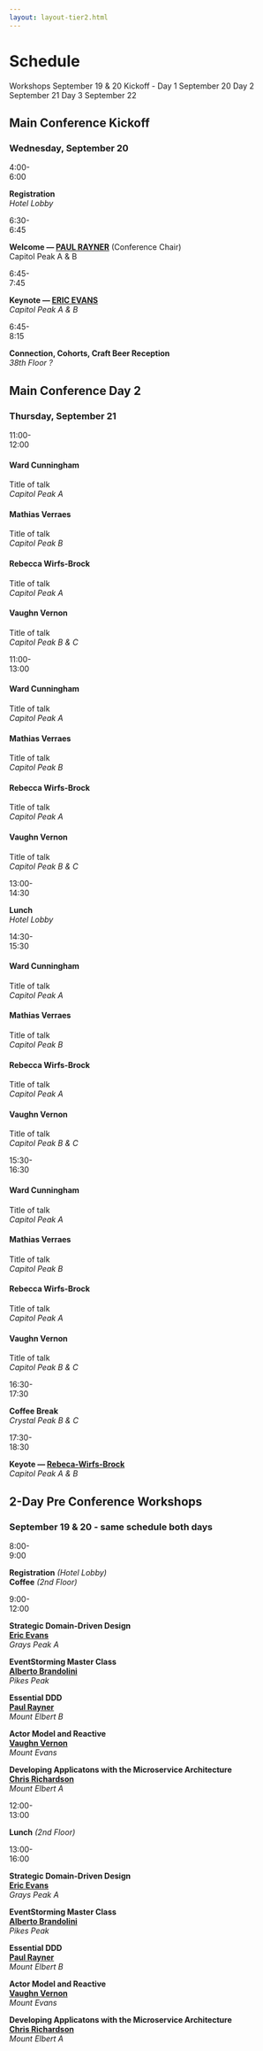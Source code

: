 ```yaml
---
layout: layout-tier2.html
---
```

<div class="container section schedule">
	<div class="row">
	  <div class="col-xs-12">
	    <h1 class="section-header">Schedule</h1>
			<div class="buttons">
				<a  class="showSingle btn schedule-btn" target="1">
					<span class="btn-title">Workshops</span>
					<span class="btn-date">September 19 &amp; 20</span>
				</a>
				<a  class="showSingle btn schedule-btn" target="2">
					<span class="btn-title">Kickoff - Day 1</span>
					<span class="btn-date">September 20</span>
				</a>
				<a  class="showSingle btn schedule-btn" target="3">
					<span class="btn-title">Day 2</span>
					<span class="btn-date">September 21</span>
				</a>
				<a  class="showSingle btn schedule-btn" target="4">
					<span class="btn-title">Day 3</span>
					<span class="btn-date">September 22</span>
				</a>
			</div> <!-- buttons -->
			<!--<div id="div1" class="targetDiv">Workshop content</div>
			<div id="div2" class="targetDiv">Day 1 content</div>
			<div id="div3" class="targetDiv">Day 2 content</div>
			<div id="div4" class="targetDiv">Day 3 content</div>-->
	  </div> <!-- column -->
		<div class="row title-row">
			<div class="col-xs-1 col-xs-offset-1">
			</div>
			<div class="col-xs-8">				
					<h2>Main Conference Kickoff</h2>
					<h3>Wednesday, September 20</h3>
				</div> <!--col-xs -->
		</div> <!-- title-row -->
		<div class="row time-row">
			<div class="col-xs-1 col-xs-offset-1 time-cell">
				<p>4:00-<br>6:00</p>
			</div> <!-- col-xs -->
			<div class="col-xs-9 details">
				<p><strong>Registration</strong><br><em>Hotel Lobby</em></p>
			</div> <!-- details -->
		</div> <!-- time-row -->
		<div class="row time-row">
			<div class="col-xs-1 col-xs-offset-1 time-cell">
				<p>6:30-<br>6:45</p>
			</div> <!-- col-xs -->
			<div class="col-xs-9 details">
				<p><strong>Welcome &#8212; <a href="../speakers/paul-rayner.html">PAUL RAYNER</a></strong> (Conference Chair)</em><br>Capitol Peak A & B</em></p>
			</div> <!-- details -->
		</div> <!-- time-row -->
		<div class="row time-row">
			<div class="col-xs-1 col-xs-offset-1 time-cell">
				<p>6:45-<br>7:45</p>
			</div> <!-- col-xs -->
			<div class="col-xs-9 details">
				<p><strong>Keynote &#8212; <a href="../speakers/eric-evans.html">ERIC EVANS</a></strong> <br><em>Capitol Peak A & B</em></p>
			</div> <!-- details -->
		</div> <!-- time-row -->
		<div class="row time-row">
			<div class="col-xs-1 col-xs-offset-1 time-cell">
				<p>6:45-<br>8:15</p>
			</div> <!-- col-xs -->
			<div class="col-xs-9 details">
				<p><strong>Connection, Cohorts, Craft Beer Reception</strong><br><em>38th Floor ?</em></p>
			</div> <!-- details -->
		</div> <!-- time-row -->
		<div class="row title-row">
			<div class="col-xs-1 col-xs-offset-1">
			</div>
			<div class="col-xs-10">
					<h2>Main Conference Day 2</h2>
					<h3>Thursday, September 21</h3>
				</div> <!--col-xs -->
		</div> <!-- title-row -->
		<div class="row time-row">
			<div class="col-xs-1 col-xs-offset-1 time-cell">
				<p>11:00-<br>12:00</p>
			</div> <!-- col-xs -->
			<div class="col-xs-2 details details-colored details-gold">
				<h4>Ward Cunningham</h4>
				<p>Title of talk<br><em>Capitol Peak A</em></p>
			</div> <!-- details -->
			<div class="col-xs-2 details details-colored details-green">
				<h4>Mathias Verraes</h4>
				<p>Title of talk<br><em>Capitol Peak B</em></p>
			</div> <!-- details -->
			<div class="col-xs-2 details details-colored details-purple">
				<h4>Rebecca Wirfs-Brock</h4>
				<p>Title of talk<br><em>Capitol Peak A</em></p>
			</div> <!-- details -->
			<div class="col-xs-2 details details-colored details-blue">
				<h4>Vaughn Vernon</h4>
				<p>Title of talk<br><em>Capitol Peak B &amp; C</em></p>
			</div> <!-- details -->
		</div> <!-- time-row -->
		<div class="row time-row">
			<div class="col-xs-1 col-xs-offset-1 time-cell">
				<p>11:00-<br>13:00</p>
			</div> <!-- col-xs -->
			<div class="col-xs-2 details details-colored details-gold">
				<h4>Ward Cunningham</h4>
				<p>Title of talk<br><em>Capitol Peak A</em></p>
			</div> <!-- details -->
			<div class="col-xs-2 details details-colored details-green">
				<h4>Mathias Verraes</h4>
				<p>Title of talk<br><em>Capitol Peak B</em></p>
			</div> <!-- details -->
			<div class="col-xs-2 details details-colored details-purple">
				<h4>Rebecca Wirfs-Brock</h4>
				<p>Title of talk<br><em>Capitol Peak A</em></p>
			</div> <!-- details -->
			<div class="col-xs-2 details details-colored details-blue">
				<h4>Vaughn Vernon</h4>
				<p>Title of talk<br><em>Capitol Peak B &amp; C</em></p>
			</div> <!-- details -->
		</div> <!-- time-row -->
		<div class="row time-row">
			<div class="col-xs-1 col-xs-offset-1 time-cell">
				<p>13:00-<br>14:30</p>
			</div> <!-- col-xs -->
			<div class="col-xs-9 details">
				<p><strong>Lunch</strong><br><em>Hotel Lobby</em></p>
			</div> <!-- details -->
		</div> <!-- time-row -->
		<div class="row time-row">
			<div class="col-xs-1 col-xs-offset-1 time-cell">
				<p>14:30-<br>15:30</p>
			</div> <!-- col-xs -->
			<div class="col-xs-2 details details-colored details-gold">
				<h4>Ward Cunningham</h4>
				<p>Title of talk<br><em>Capitol Peak A</em></p>
			</div> <!-- details -->
			<div class="col-xs-2 details details-colored details-green">
				<h4>Mathias Verraes</h4>
				<p>Title of talk<br><em>Capitol Peak B</em></p>
			</div> <!-- details -->
			<div class="col-xs-2 details details-colored details-purple">
				<h4>Rebecca Wirfs-Brock</h4>
				<p>Title of talk<br><em>Capitol Peak A</em></p>
			</div> <!-- details -->
			<div class="col-xs-2 details details-colored details-blue">
				<h4>Vaughn Vernon</h4>
				<p>Title of talk<br><em>Capitol Peak B &amp; C</em></p>
			</div> <!-- details -->
		</div> <!-- time-row -->
		<div class="row time-row">
			<div class="col-xs-1 col-xs-offset-1 time-cell">
				<p>15:30-<br>16:30</p>
			</div> <!-- col-xs -->
			<div class="col-xs-2 details details-colored details-gold">
				<h4>Ward Cunningham</h4>
				<p>Title of talk<br><em>Capitol Peak A</em></p>
			</div> <!-- details -->
			<div class="col-xs-2 details details-colored details-green">
				<h4>Mathias Verraes</h4>
				<p>Title of talk<br><em>Capitol Peak B</em></p>
			</div> <!-- details -->
			<div class="col-xs-2 details details-colored details-purple">
				<h4>Rebecca Wirfs-Brock</h4>
				<p>Title of talk<br><em>Capitol Peak A</em></p>
			</div> <!-- details -->
			<div class="col-xs-2 details details-colored details-blue">
				<h4>Vaughn Vernon</h4>
				<p>Title of talk<br><em>Capitol Peak B &amp; C</em></p>
			</div> <!-- details -->
		</div> <!-- time-row -->
		<div class="row time-row">
			<div class="col-xs-1 col-xs-offset-1 time-cell">
				<p>16:30-<br>17:30</p>
			</div> <!-- col-xs -->
			<div class="col-xs-9 details">
				<p><strong>Coffee Break</strong><br><em>Crystal Peak B &amp; C</em></p>
			</div> <!-- details -->
		</div> <!-- time-row -->
		<div class="row time-row">
			<div class="col-xs-1 col-xs-offset-1 time-cell">
				<p>17:30-<br>18:30</p>
			</div> <!-- col-xs -->
			<div class="col-xs-9 details">
				<p><strong>Keyote &#8212; <a href="../speakers/rebecca-wirfs-brock.html">Rebeca-Wirfs-Brock</a></strong><br><em>Capitol Peak A &amp; B</em></p>
			</div> <!-- details -->
		</div> <!-- time-row -->
		<div class="row title-row">
			<div class="col-xs-1 col-xs-offset-1">
			</div>
			<div class="col-xs-8">				
					<h2>2-Day Pre Conference Workshops</h2>
					<h3>September 19 &amp; 20 - same schedule both days</h3>
				</div> <!--col-xs -->
		</div> <!-- title-row -->
		<div class="row time-row">
			<div class="col-xs-1 col-xs-offset-1 time-cell">
				<p>8:00-<br>9:00</p>
			</div> <!-- col-xs -->
			<div class="col-xs-9 details">
				<p><strong>Registration</strong> <em>(Hotel Lobby)</em><br>
				<strong>Coffee</strong> <em>(2nd Floor)</em></p>
			</div> <!-- details -->
		</div> <!-- time-row -->
		<div class="row time-row">
			<div class="col-xs-1 col-xs-offset-1 time-cell">
				<p>9:00-<br>12:00</p>
			</div> <!-- col-xs -->
			<div class="col-xs-2 details">
				<p><strong>Strategic Domain-Driven Design<br><a href="../speakers/eric-evans.html">Eric Evans</a></strong><br><em>Grays Peak A</em></p>				
			</div> <!-- details -->
			<div class="col-xs-2 details">
				<p><strong>EventStorming Master Class<br><a href="../speakers/alberto-brandolini.html">Alberto Brandolini</a></strong><br><em>Pikes Peak</em></p>				
			</div> <!-- details -->
			<div class="col-xs-2 details">
				<p><strong>Essential DDD<br><a href="../speakers/Paul Rayner.html">Paul Rayner</a></strong><br><em>Mount Elbert B</em></p>				
			</div> <!-- details -->
			<div class="col-xs-2 details">
				<p><strong>Actor Model and Reactive<br><a href="../speakers/vaughn-vernon.html">Vaughn Vernon</a></strong><br><em>Mount Evans</em></p>				
			</div> <!-- details -->
			<div class="col-xs-2 details">
				<p><strong>Developing Applicatons with the Microservice Architecture<br><a href="../speakers/chris-richardson.html">Chris Richardson</a></strong><br><em>Mount Elbert A</em></p>				
			</div> <!-- details -->
		</div> <!-- time-row -->
		<div class="row time-row">
			<div class="col-xs-1 col-xs-offset-1 time-cell">
				<p>12:00-<br>13:00</p>
			</div> <!-- col-xs -->
			<div class="col-xs-9 details">
				<p><strong>Lunch</strong> <em>(2nd Floor)</em></p>
			</div> <!-- details -->
		</div> <!-- time-row -->
		<div class="row time-row">
			<div class="col-xs-1 col-xs-offset-1 time-cell">
				<p>13:00-<br>16:00</p>
			</div> <!-- col-xs -->
			<div class="col-xs-2 details">
				<p><strong>Strategic Domain-Driven Design<br><a href="../speakers/eric-evans.html">Eric Evans</a></strong><br><em>Grays Peak A</em></p>				
			</div> <!-- details -->
			<div class="col-xs-2 details">
				<p><strong>EventStorming Master Class<br><a href="../speakers/alberto-brandolini.html">Alberto Brandolini</a></strong><br><em>Pikes Peak</em></p>				
			</div> <!-- details -->
			<div class="col-xs-2 details">
				<p><strong>Essential DDD<br><a href="../speakers/Paul Rayner.html">Paul Rayner</a></strong><br><em>Mount Elbert B</em></p>				
			</div> <!-- details -->
			<div class="col-xs-2 details">
				<p><strong>Actor Model and Reactive<br><a href="../speakers/vaughn-vernon.html">Vaughn Vernon</a></strong><br><em>Mount Evans</em></p>				
			</div> <!-- details -->
			<div class="col-xs-2 details">
				<p><strong>Developing Applicatons with the Microservice Architecture<br><a href="../speakers/chris-richardson.html">Chris Richardson</a></strong><br><em>Mount Elbert A</em></p>				
			</div> <!-- details -->
		</div> <!-- time-row -->
</div> <!-- container -->
